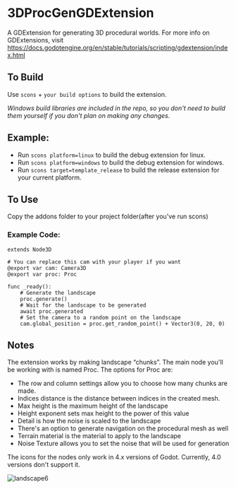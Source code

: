 # 3DProcGenGDExtension
A GDExtension for generating 3D procedural worlds. For more info on GDExtensions, visit https://docs.godotengine.org/en/stable/tutorials/scripting/gdextension/index.html

## To Build
Use `scons` + `your build options` to build the extension.

*Windows build libraries are included in the repo, so you don't need to build them yourself if you don't plan on making any changes.*

## Example:
* Run `scons platform=linux` to build the debug extension for linux.
* Run `scons platform=windows` to build the debug extension for windows.
* Run `scons target=template_release` to build the release extension for your current platform.

## To Use
Copy the addons folder to your project folder(after you've run scons)

### Example Code:
```
extends Node3D

# You can replace this cam with your player if you want
@export var cam: Camera3D
@export var proc: Proc

func _ready():
    # Generate the landscape
    proc.generate()
    # Wait for the landscape to be generated
    await proc.generated
    # Set the camera to a random point on the landscape
    cam.global_position = proc.get_random_point() + Vector3(0, 20, 0)
```

## Notes
The extension works by making landscape “chunks”. The main node you'll be working with is named Proc. The options for Proc are:

* The row and column settings allow you to choose how many chunks are made.
* Indices distance is the distance between indices in the created mesh.
* Max height is the maximum height of the landscape
* Height exponent sets max height to the power of this value
* Detail is how the noise is scaled to the landscape
* There's an option to generate navigation on the procedural mesh as well
* Terrain material is the material to apply to the landscape
* Noise Texture allows you to set the noise that will be used for generation

The icons for the nodes only work in 4.x versions of Godot. Currently, 4.0 versions don't support it.

![landscape6](https://user-images.githubusercontent.com/115530728/226147429-562b472c-f656-4b66-955f-096977f00f98.png)

